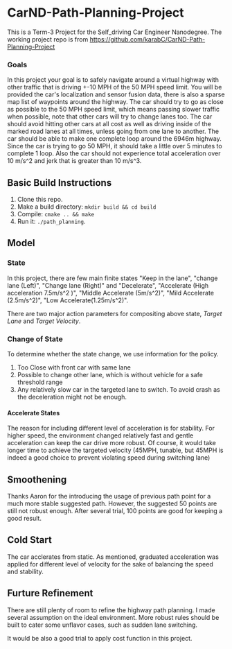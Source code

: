 # CarND-Path-Planning-Project
This is a Term-3 Project for the Self_driving Car Engineer Nanodegree.
The working project repo is from https://github.com/karabC/CarND-Path-Planning-Project

### Goals
In this project your goal is to safely navigate around a virtual highway with other traffic that is driving +-10 MPH of the 50 MPH speed limit. You will be provided the car's localization and sensor fusion data, there is also a sparse map list of waypoints around the highway. The car should try to go as close as possible to the 50 MPH speed limit, which means passing slower traffic when possible, note that other cars will try to change lanes too. The car should avoid hitting other cars at all cost as well as driving inside of the marked road lanes at all times, unless going from one lane to another. The car should be able to make one complete loop around the 6946m highway. Since the car is trying to go 50 MPH, it should take a little over 5 minutes to complete 1 loop. Also the car should not experience total acceleration over 10 m/s^2 and jerk that is greater than 10 m/s^3.

## Basic Build Instructions

1. Clone this repo.
2. Make a build directory: `mkdir build && cd build`
3. Compile: `cmake .. && make`
4. Run it: `./path_planning`.

## Model
### State 
In this project, there are few main finite states "Keep in the lane", "change lane (Left)", "Change lane (Right)" and "Decelerate", "Accelerate (High acceleration 7.5m/s^2 )", "Middle Accelerate (5m/s^2)", "Mild Accelerate (2.5m/s^2)", "Low Accelerate(1.25m/s^2)".

There are two major action parameters for compositing above state, *Target Lane* and *Target Velocity*.

### Change of State
To determine whether the state change, we use information for the policy.
1. Too Close with front car with same lane
2. Possible to change other lane, which is without vehicle for a safe threshold range
3. Any relatively slow car in the targeted lane to switch. To avoid crash as the deceleration might not be enough.

#### Accelerate States
The reason for including different level of acceleration is for stability. For higher speed, the environment changed relatively fast and gentle acceleration can keep the car drive more robust. Of course, it would take longer time to achieve the targeted velocity (45MPH, tunable, but 45MPH is indeed a good choice to prevent violating speed during switching lane)

## Smoothening
Thanks Aaron for the introducing the usage of previous path point for a much more stable suggested path. However, the suggested 50 points are still not robust enough. After several trial, 100 points are good for keeping a good result.

## Cold Start
The car acclerates from static. As mentioned, graduated acceleration was applied for different level of velocity for the sake of balancing the speed and stability.


## Furture Refinement
There are still plenty of room to refine the highway path planning. I made several assumption on the ideal environment. More robust rules should be built to cater some unflavor cases, such as sudden lane switching.

It would be also a good trial to apply cost function in this project.
